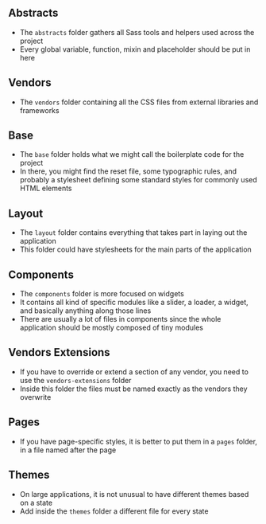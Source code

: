 ## Abstracts
 + The `abstracts` folder gathers all Sass tools and helpers used across the project
 + Every global variable, function, mixin and placeholder should be put in here

## Vendors
 + The `vendors` folder containing all the CSS files from external libraries and frameworks

## Base
 + The `base` folder holds what we might call the boilerplate code for the project 
 + In there, you might find the reset file, some typographic rules, and probably a stylesheet defining some standard styles for commonly used HTML elements 

## Layout
 + The `layout` folder contains everything that takes part in laying out the application
 + This folder could have stylesheets for the main parts of the application
 
## Components
 + The `components` folder is more focused on widgets
 + It contains all kind of specific modules like a slider, a loader, a widget, and basically anything along those lines
 + There are usually a lot of files in components since the whole application should be mostly composed of tiny modules

## Vendors Extensions
 + If you have to override or extend a section of any vendor, you need to use the `vendors-extensions` folder
 + Inside this folder the files must be named exactly as the vendors they overwrite

## Pages
 + If you have page-specific styles, it is better to put them in a `pages` folder, in a file named after the page

## Themes
 + On large applications, it is not unusual to have different themes based on a state
 + Add inside the `themes` folder a different file for every state
